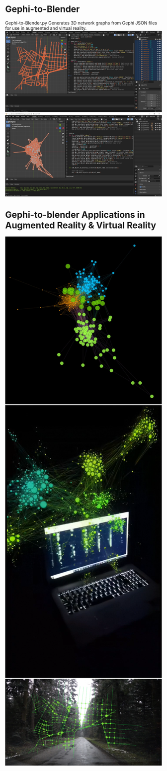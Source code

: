 # Gephi-to-Blender
Gephi-to-Blender.py Generates 3D network graphs from Gephi JSON files for use in augmented and virtual reality.
![alt text](https://github.com/miano-kamuru/Gephi-to-Blender/blob/main/blender_screenshot.jpg?raw=true)
![alt text](https://github.com/miano-kamuru/Gephi-to-Blender/blob/main/blender_screenshot2.jpg?raw=true)

# Gephi-to-blender Applications in Augmented Reality & Virtual Reality
[![Watch the video](https://github.com/miano-kamuru/Data-Viz-With-Augmented-Reality-Project-Demos-/blob/main/screenshot_1.png)](https://www.artstation.com/artwork/nJ6JW1)
[![Watch the video](https://github.com/miano-kamuru/Data-Viz-With-Augmented-Reality-Project-Demos-/blob/main/screenshot_2.png)](https://www.artstation.com/artwork/nJbzzX)
[![Watch the video](https://github.com/miano-kamuru/Data-Viz-With-Augmented-Reality-Project-Demos-/blob/main/screenshot_3.png)](https://www.artstation.com/artwork/DLNBRe)
